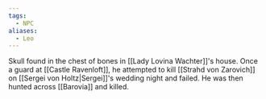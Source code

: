 ```yaml
---
tags:
  - NPC
aliases:
  - Leo
---
```

Skull found in the chest of bones in [[Lady Lovina Wachter]]'s house. Once a guard at [[Castle Ravenloft]], he attempted to kill [[Strahd von Zarovich]] on [[Sergei von Holtz|Sergei]]'s wedding night and failed. He was then hunted across [[Barovia]] and killed. 